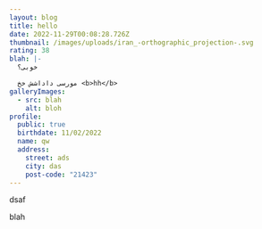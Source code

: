 ```yaml
---
layout: blog
title: hello
date: 2022-11-29T00:08:28.726Z
thumbnail: /images/uploads/iran_-orthographic_projection-.svg
rating: 38
blah: |-
  خوبی؟

  مورسی داداشش خخ <b>hh</b>
galleryImages:
  - src: blah
    alt: bloh
profile:
  public: true
  birthdate: 11/02/2022
  name: qw
  address:
    street: ads
    city: das
    post-code: "21423"
---
```

dsaf

blah